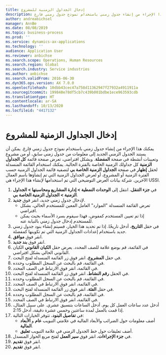 ```yaml
---
title: إدخال الجداول الزمنية للمشروع‬
description: يمكنك هذا الإجراء من إنشاء جدول زمني باستخدام نموذج جدول زمني فارغ.
author: andreabichsel
manager: AnnBe
ms.date: 08/08/2019
ms.topic: business-process
ms.prod: ''
ms.service: dynamics-ax-applications
ms.technology: ''
audience: Application User
ms.reviewer: anbichse
ms.search.scope: Operations, Human Resources
ms.search.region: Global
ms.search.industry: Service industries
ms.author: anbichse
ms.search.validFrom: 2016-06-30
ms.dyn365.ops.version: AX 7.0.0
ms.openlocfilehash: 10dbb43cec47a758d11362947f27932a4911911a
ms.sourcegitcommit: 199848e78df5cb7c439b001bdbe1ece963593cdb
ms.translationtype: HT
ms.contentlocale: ar-SA
ms.lasthandoff: 10/13/2020
ms.locfileid: "4417132"
---
```

# <a name="enter-project-timesheets"></a>إدخال الجداول الزمنية للمشروع‬



يمكنك هذا الإجراء من إنشاء جدول زمني باستخدام نموذج جدول زمني فارغ. يمكن أن يستند الجدول الزمني الجديد إلى معلومات من جدول زمني سابق، أو من مشروع وتعيينات أنشطة في صفحة **المفضلة‬**. وبشكل افتراضي، تعرض صفحة قائمة **كل الجداول الزمنية** كل جداولك الزمنية الخاصة بالفترة الحالية. يمكنك استخدام القائمة المنسدلة لحقل **إظهار** في صفحة **الجداول الزمنية الخاصة بي** لتصفية قائمة الجداول الزمنية حسب الفترة الزمنية أو المشروع، أو لعرض الجداول الزمنية التي تم إنشاؤها باسم العمال الآخرين. شركة بيانات العرض التوضيحي التي تم استخدامها لإنشاء هذا الإجراء هي USSI. 

1. في **جزء التنقل**، انتقل إلى **الوحدات النمطية > إدارة المشاريع ومحاسبتها‬‬ > الجداول الزمنية > الجداول الزمنية الخاصة بي‬**‬.
2. لإدخال جدول زمني جديد، انقر فوق **جديد**.
    - تعرض القائمة المنسدلة "الموارد" العامل المعين للمستخدم الحالي، بشكل افتراضي.  
    - إذا تم تعيين المستخدم كمفوض، فهذا سيقوم بسرد الأسماء بحيث يمكن للمستخدم إدخال جدول زمني بالنيابة عنه.  
3. في حقل **التاريخ**، أدخل تاريخًا. إذا تم تحديد هذا الخيار، فسيتم إنشاء بنود جدول زمني جديد باستخدام إعدادات الجداول الزمنية التي تم تكوينها كمفضلة.  
4. انقر فوق **موافق**.
5. انقر فوق **بند جديد**.
6. في القائمة، قم بوضع علامة للصف المحدد. يعرض حقل **الكيان القانوني** الكيان القانوني الحالي بشكل افتراضي.   
7. في حقل **المشروع**، انقر فوق زر القائمة المنسدلة لفتح البحث.
8. في القائمة، قم بالبحث عن السجل المطلوب وحدده.
9. في القائمة، انقر فوق الارتباط في الصف المحدد.
10. في الحقل **رقم النشاط**، انقر فوق زر القائمة المنسدلة لفتح البحث.
11. في القائمة، قم بالبحث عن السجل المطلوب وحدده.
12. في القائمة، انقر فوق الارتباط في الصف المحدد.
13. في حقل **الفئة**، انقر فوق زر القائمة المنسدلة لفتح البحث.
14. في القائمة، قم بالبحث عن السجل المطلوب وحدده.
15. في القائمة، انقر فوق الارتباط في الصف المحدد.
16. أدخل عدد ساعات العمل كل يوم. أدخل الساعات بتنسيق عشري. على سبيل المثال، إذا قمت بالعمل لمدة ساعتين وخمس عشرة دقيقة، أدخل 2:15.   
17. في **تفاصيل البنود‬**، تتوفر الخيارات التالية:
    - أضف معلومات حول الضرائب والأبعاد المالية في علامتي التبويب **عام** و **الأبعاد المالية**.
    - أضف تعليقات حول خط الجدول الزمني في علامة التبويب **تعليق**.
20. في **جزء الإجراءات**، انقر فوق **سير العمل** لفتح مربع الحوار المنسدل.
21. انقر فوق **تقديم**.
22. انقر فوق **تقديم**.

